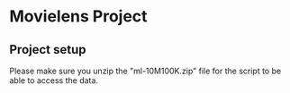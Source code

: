 # Movielens Project
## Project setup
Please make sure you unzip the "ml-10M100K.zip" file for the script to be able to access the data.